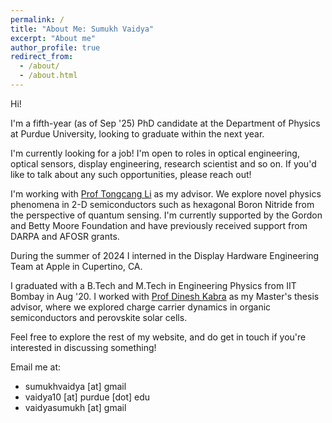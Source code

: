 ```yaml
---
permalink: /
title: "About Me: Sumukh Vaidya"
excerpt: "About me"
author_profile: true
redirect_from: 
  - /about/
  - /about.html
---
```


Hi!

I'm a fifth-year (as of Sep '25) PhD candidate at the Department of Physics at Purdue University, looking to graduate within the next year. 

I'm currently looking for a job! I'm open to roles in optical engineering, optical sensors, display engineering, research scientist and so on. If you'd like to talk about any such opportunities, please reach out!

I'm working with <a href="https://sites.google.com/site/litongcang/people">Prof Tongcang Li</a> as my advisor. We explore novel physics phenomena in 2-D semiconductors such as hexagonal Boron Nitride from the perspective of quantum sensing.
I'm currently supported by the Gordon and Betty Moore Foundation and have previously received support from DARPA and AFOSR grants. 

During the summer of 2024 I interned in the Display Hardware Engineering Team at Apple in Cupertino, CA.

I graduated with a B.Tech and M.Tech in Engineering Physics from IIT Bombay in Aug '20. I worked with <a href="http://home.phy.iitb.ac.in/~dkabra/">Prof Dinesh Kabra</a> as my Master's thesis advisor, where we explored charge carrier dynamics in organic semiconductors and perovskite solar cells. 

Feel free to explore the rest of my website, and do get in touch if you're interested in discussing something!

Email me at:
* sumukhvaidya [at] gmail
* vaidya10 [at] purdue [dot] edu
* vaidyasumukh [at] gmail
  
